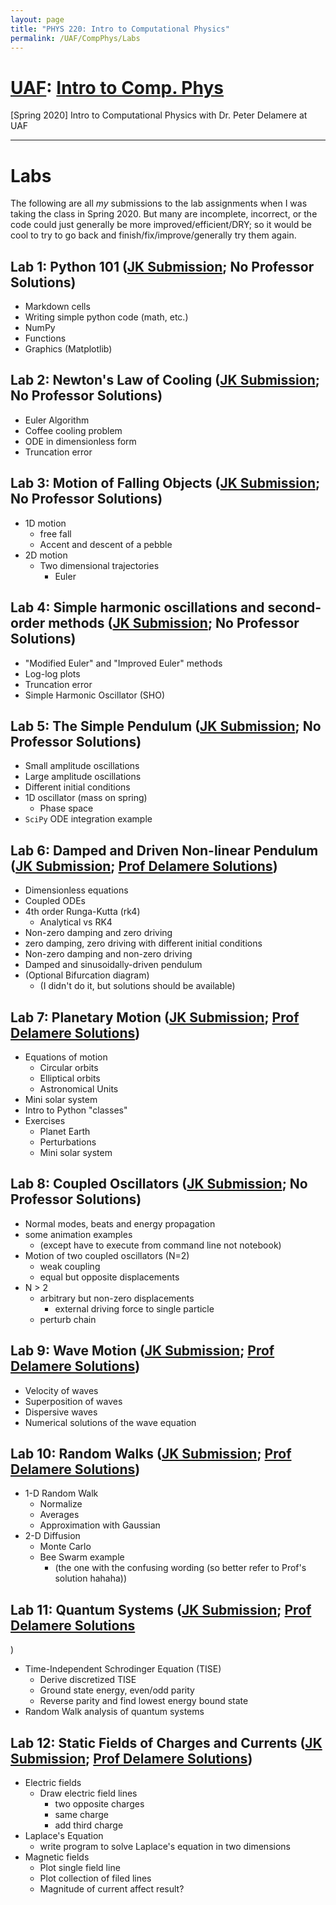 ```yaml
---
layout: page
title: "PHYS 220: Intro to Computational Physics"
permalink: /UAF/CompPhys/Labs
---
```


# [UAF](../../UAF.md): [Intro to Comp. Phys](CompPhys.md)
[Spring 2020] Intro to Computational Physics with Dr. Peter Delamere at UAF

---

# Labs
The following are all *my* submissions to the lab assignments when I was taking the class in Spring 2020. But many are incomplete, incorrect, or the code could just generally be more improved/efficient/DRY; so it would be cool to try to go back and finish/fix/improve/generally try them again.

## **Lab 1:** Python 101 ([JK Submission](JK-Labs/Lab1.html); No Professor Solutions)
- Markdown cells
- Writing simple python code (math, etc.)
- NumPy
- Functions
- Graphics (Matplotlib)

## **Lab 2:** Newton's Law of Cooling ([JK Submission](JK-Labs/Lab2.html); No Professor Solutions)
- Euler Algorithm
- Coffee cooling problem
- ODE in dimensionless form
- Truncation error

## **Lab 3:** Motion of Falling Objects ([JK Submission](JK-Labs/Lab3.html); No Professor Solutions)
- 1D motion
    - free fall
    - Accent and descent of a pebble
- 2D motion
    - Two dimensional trajectories
        - Euler

## **Lab 4:** Simple harmonic oscillations and second-order methods ([JK Submission](JK-Labs/Lab4.html); No Professor Solutions)
- "Modified Euler" and "Improved Euler" methods
- Log-log plots
- Truncation error
- Simple Harmonic Oscillator (SHO)

## **Lab 5:** The Simple Pendulum ([JK Submission](JK-Labs/Lab5.html); No Professor Solutions)
- Small amplitude oscillations
- Large amplitude oscillations
- Different initial conditions
- 1D oscillator (mass on spring)
    - Phase space
- `SciPy` ODE integration example 

## **Lab 6:** Damped and Driven Non-linear Pendulum ([JK Submission](JK-Labs/Lab6.html); [Prof Delamere Solutions](Lab-Solutions/Delamere_Lab6a.html))
- Dimensionless equations
- Coupled ODEs
- 4th order Runga-Kutta (rk4)
    - Analytical vs RK4
- Non-zero damping and zero driving
- zero damping, zero driving with different initial conditions
- Non-zero damping and non-zero driving
- Damped and sinusoidally-driven pendulum
- (Optional Bifurcation diagram)
    - (I didn't do it, but solutions should be available)

## **Lab 7:** Planetary Motion ([JK Submission](JK-Labs/Lab7.html); [Prof Delamere Solutions](Lab-Solutions/Delamere_Lab7.html))
- Equations of motion
    - Circular orbits
    - Elliptical orbits
    - Astronomical Units
- Mini solar system
- Intro to Python "classes"
- Exercises
    - Planet Earth
    - Perturbations
    - Mini solar system

## **Lab 8:** Coupled Oscillators ([JK Submission](JK-Labs/Lab8.html); No Professor Solutions)
- Normal modes, beats and energy propagation
- some animation examples
    - (except have to execute from command line not notebook)
- Motion of two coupled oscillators (N=2)
    - weak coupling
    - equal but opposite displacements
- N > 2
    - arbitrary but non-zero displacements
        - external driving force to single particle
    - perturb chain

## **Lab 9:** Wave Motion ([JK Submission](JK-Labs/Lab9.html); [Prof Delamere Solutions](Lab-Solutions/Delamere_Lab9.html))
- Velocity of waves
- Superposition of waves
- Dispersive waves
- Numerical solutions of the wave equation

## **Lab 10:** Random Walks ([JK Submission](JK-Labs/Lab10.html); [Prof Delamere Solutions](Lab-Solutions/Delamere_Lab10.html))
- 1-D Random Walk
    - Normalize
    - Averages
    - Approximation with Gaussian
- 2-D Diffusion
    - Monte Carlo
    - Bee Swarm example 
        - (the one with the confusing wording (so better refer to Prof's solution hahaha))

## **Lab 11:** Quantum Systems ([JK Submission](JK-Labs/Lab11.html); [Prof Delamere Solutions](Lab-Solutions/Delamere_Lab11.html)
)
- Time-Independent Schrodinger Equation (TISE)
    - Derive discretized TISE
    - Ground state energy, even/odd parity
    - Reverse parity and find lowest energy bound state
- Random Walk analysis of quantum systems

## **Lab 12:** Static Fields of Charges and Currents ([JK Submission](JK-Labs/Lab12.html); [Prof Delamere Solutions](Lab-Solutions/Delamere_Lab12.html))
- Electric fields
    - Draw electric field lines
        - two opposite charges
        - same charge
        - add third charge
- Laplace's Equation
    - write program to solve Laplace's equation in two dimensions
- Magnetic fields
    - Plot single field line
    - Plot collection of filed lines 
    - Magnitude of current affect result?